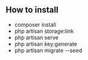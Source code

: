 ## How to install

- composer install
- php artisan storage:link
- php artisan serve
- php artisan key:generate
- php artisan migrate --seed

